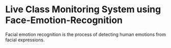 # Live Class Monitoring System using Face-Emotion-Recognition  
Facial emotion recognition is the process of detecting human emotions from facial expressions.
